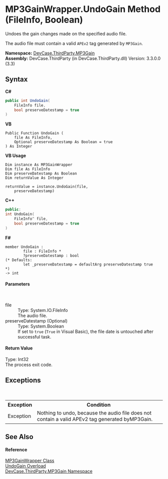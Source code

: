# MP3GainWrapper.UndoGain Method (FileInfo, Boolean)
 

Undoes the gain changes made on the specified audio file. 

 The audio file must contain a valid `APEv2` tag generated by `MP3Gain`.

**Namespace:**&nbsp;<a href="N_DevCase_ThirdParty_MP3Gain">DevCase.ThirdParty.MP3Gain</a><br />**Assembly:**&nbsp;DevCase.ThirdParty (in DevCase.ThirdParty.dll) Version: 3.3.0.0 (3.3)

## Syntax

**C#**<br />
``` C#
public int UndoGain(
	FileInfo file,
	bool preserveDatestamp = true
)
```

**VB**<br />
``` VB
Public Function UndoGain ( 
	file As FileInfo,
	Optional preserveDatestamp As Boolean = true
) As Integer
```

**VB Usage**<br />
``` VB Usage
Dim instance As MP3GainWrapper
Dim file As FileInfo
Dim preserveDatestamp As Boolean
Dim returnValue As Integer

returnValue = instance.UndoGain(file, 
	preserveDatestamp)
```

**C++**<br />
``` C++
public:
int UndoGain(
	FileInfo^ file, 
	bool preserveDatestamp = true
)
```

**F#**<br />
``` F#
member UndoGain : 
        file : FileInfo * 
        ?preserveDatestamp : bool 
(* Defaults:
        let _preserveDatestamp = defaultArg preserveDatestamp true
*)
-> int 

```


#### Parameters
&nbsp;<dl><dt>file</dt><dd>Type: System.IO.FileInfo<br />The audio file.</dd><dt>preserveDatestamp (Optional)</dt><dd>Type: System.Boolean<br />If set to `true` (`True` in Visual Basic), the file date is untouched after successful task.</dd></dl>

#### Return Value
Type: Int32<br />The process exit code.

## Exceptions
&nbsp;<table><tr><th>Exception</th><th>Condition</th></tr><tr><td>Exception</td><td>Nothing to undo, because the audio file does not contain a valid APEv2 tag generated byMP3Gain.</td></tr></table>

## See Also


#### Reference
<a href="T_DevCase_ThirdParty_MP3Gain_MP3GainWrapper">MP3GainWrapper Class</a><br /><a href="Overload_DevCase_ThirdParty_MP3Gain_MP3GainWrapper_UndoGain">UndoGain Overload</a><br /><a href="N_DevCase_ThirdParty_MP3Gain">DevCase.ThirdParty.MP3Gain Namespace</a><br />